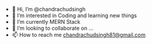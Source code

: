 - 👋 Hi, I’m @chandrachudsingh
- 👀 I’m interested in Coding and learning new things
- 🌱 I’m currently MERN Stack
- 💞️ I’m looking to collaborate on ...
- 📫 How to reach me chandrachudsingh81@gmail.com

<!---
chandrachudsingh/chandrachudsingh is a ✨ special ✨ repository because its `README.md` (this file) appears on your GitHub profile.
You can click the Preview link to take a look at your changes.
--->
